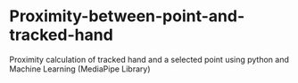# Proximity-between-point-and-tracked-hand
Proximity calculation of tracked hand and a selected point using python and Machine Learning (MediaPipe Library)


